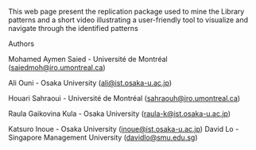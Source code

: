 This web page present the replication package used to mine the Library patterns and a short video illustrating a user-friendly tool to visualize and navigate through the identified patterns

Authors

Mohamed Aymen Saied - Université de Montréal (saiedmoh@iro.umontreal.ca)

Ali Ouni - Osaka University (ali@ist.osaka-u.ac.jp)

Houari Sahraoui - Université de Montréal  (sahraouh@iro.umontreal.ca)

Raula Gaikovina Kula - Osaka University (raula-k@ist.osaka-u.ac.jp)

Katsuro Inoue - Osaka University (inoue@ist.osaka-u.ac.jp)
 David Lo - Singapore Management University (davidlo@smu.edu.sg)

